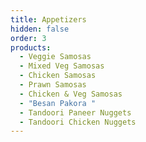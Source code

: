 ```yaml
---
title: Appetizers
hidden: false
order: 3
products:
  - Veggie Samosas
  - Mixed Veg Samosas
  - Chicken Samosas
  - Prawn Samosas
  - Chicken & Veg Samosas
  - "Besan Pakora "
  - Tandoori Paneer Nuggets
  - Tandoori Chicken Nuggets
---
```

